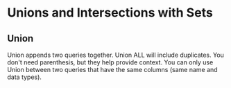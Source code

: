 # Unions and Intersections with Sets

## Union

Union appends two queries together.
Union ALL will include duplicates.
You don't need parenthesis, but they help provide context.
You can only use Union between two queries that have the same columns (same name and data types).
